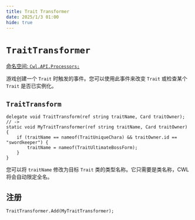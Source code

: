 ```yaml
---
title: Trait Transformer
date: 2025/1/3 01:00
hide: true
---
```


# `TraitTransformer`

[命名空间: `Cwl.API.Processors;`](https://github.com/gottyduke/Elin.Plugins/tree/master/CustomWhateverLoader/API/Processors)

游戏创建一个 `Trait` 时触发的事件。您可以使用此事件来改变 `Trait` 或检查某个 `Trait` 是否已实例化。

## `TraitTransform`

```cs:no-line-numbers
delegate void TraitTransform(ref string traitName, Card traitOwner);
// ->
static void MyTraitTransformer(ref string traitName, Card traitOwner)
{
    if (traitName == nameof(TraitUniqueChara) && traitOwner.id == "swordkeeper") {
        traitName = nameof(TraitUltimateBossForm);
    }
}
```

您可以将 `traitName` 修改为目标 `Trait` 类的类型名称。它只需要是类名称，CWL 将会自动限定全名。

## 注册

```cs:no-line-numbers
TraitTransformer.Add(MyTraitTransformer);
```